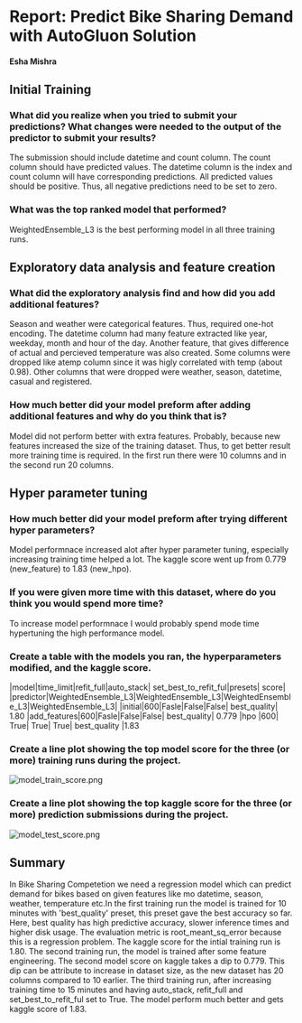 # Report: Predict Bike Sharing Demand with AutoGluon Solution
####  Esha Mishra

## Initial Training
### What did you realize when you tried to submit your predictions? What changes were needed to the output of the predictor to submit your results?
The submission should include datetime and count column. The count column should have predicted values. The datetime column is the index and count column will have corresponding predictions. All predicted values should be positive. Thus, all negative predictions need to be set to zero.

### What was the top ranked model that performed?
WeightedEnsemble_L3 is the best performing model in all three training runs.

## Exploratory data analysis and feature creation
### What did the exploratory analysis find and how did you add additional features?
Season and weather were categorical features. Thus, required one-hot encoding. The datetime column had many feature extracted like year, weekday, month and hour of the day. Another feature, that gives difference of actual and percieved temperature was also created. Some columns were dropped like atemp column since it was higly correlated with temp (about 0.98). Other columns that were dropped were weather, season, datetime, casual and registered.

### How much better did your model preform after adding additional features and why do you think that is?
Model did not perform better with extra features. Probably, because new features increased the size of the training dataset. Thus, to get better result more training time is required. In the first run there were 10 columns and in the second run 20 columns.

## Hyper parameter tuning
### How much better did your model preform after trying different hyper parameters?
Model performnace increased alot after hyper parameter tuning, especially increasing training time helped a lot. The kaggle score went up from 0.779 (new_feature) to 1.83 (new_hpo).

### If you were given more time with this dataset, where do you think you would spend more time?
To increase model performnace I would probably spend mode time hypertuning the high performance model.

### Create a table with the models you ran, the hyperparameters modified, and the kaggle score.
|model|time_limit|refit_full|auto_stack| set_best_to_refit_ful|presets| score|
|predictor|WeightedEnsemble_L3|WeightedEnsemble_L3|WeightedEnsemble_L3|WeightedEnsemble_L3|
|initial|600|Fasle|False|False| best_quality| 1.80
|add_features|600|Fasle|False|False| best_quality| 0.779
|hpo |600| True| True| True| best_quality |1.83

### Create a line plot showing the top model score for the three (or more) training runs during the project.

![model_train_score.png](model_train_score.png)

### Create a line plot showing the top kaggle score for the three (or more) prediction submissions during the project.


![model_test_score.png](model_test_score.png)

## Summary

In Bike Sharing Competetion we need a regression model which can predict demand for bikes based on given features like mo datetime, season, weather, temperature etc.In the first training run the model is trained for 10 minutes with 'best_quality' preset, this preset gave the best accuracy so far. Here, best quality has high predictive accuracy, slower inference times and higher disk usage. The evaluation metric is root_meant_sq_error because this is a regression problem. The kaggle score for the intial training run is 1.80. The second training run, the model is trained after some feature engineering. The second model score on kaggle takes a dip to 0.779. This dip can be attribute to increase in dataset size, as the new dataset has 20 columns compared to 10 earlier. The third training run, after increasing training time to 15 minutes and having auto_stack, refit_full and set_best_to_refit_ful set to True. The model perform much better and gets kaggle score of 1.83.